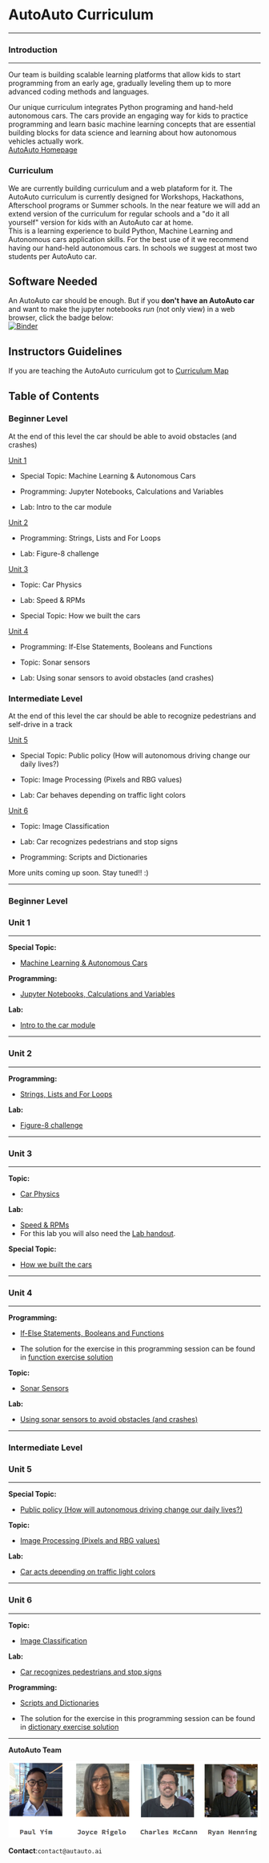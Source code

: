 AutoAuto Curriculum
=================================

-------------------------------------------------------------------------------
### Introduction
----------------------------

Our team is building scalable learning platforms that allow kids to start
programming from an early age, gradually leveling them up to more advanced
coding methods and languages.

Our unique curriculum integrates Python programing and hand-held autonomous
cars. The cars provide an engaging way for kids to practice programming and
learn basic machine learning concepts that are essential building blocks
for data science and learning about how autonomous vehicles actually work.  
[AutoAuto Homepage][auto-auto-website]


### Curriculum

We are currently building curriculum and a web plataform for it.
The AutoAuto curriculum is currently designed for Workshops, Hackathons,
Afterschool programs or Summer schools. In the near feature we will add
an extend version of the curriculum for regular schools and a "do it all
yourself" version for kids with an AutoAuto car at home.  
This is a learning experience to build Python, Machine Learning and Autonomous
cars application skills. For the best use of it we recommend having
our hand-held autonomous cars. In schools we suggest at most
two students per AutoAuto car.

## Software Needed

An AutoAuto car should be enough. But if you __don't have an AutoAuto car__ and
want to make the jupyter notebooks _run_ (not only view) in a web browser,
click the badge below:  
[![Binder](http://mybinder.org/badge.svg)](http://mybinder.org:/repo/autoautoai/curriculum)


## Instructors Guidelines

If you are teaching the AutoAuto curriculum got to [Curriculum Map]

Table of Contents
-----------------

### __Beginner Level__


At the end of this level the car should be able to avoid obstacles (and crashes)

[Unit 1][#1]  

   * Special Topic: Machine Learning & Autonomous Cars  

   * Programming: Jupyter Notebooks, Calculations and Variables

   * Lab: Intro to the car module

[Unit 2][#2]

   * Programming: Strings, Lists and For Loops

   * Lab: Figure-8 challenge

[Unit 3][#3]

   * Topic: Car Physics

   * Lab: Speed & RPMs

   * Special Topic: How we built the cars

[Unit 4][#4]

   * Programming: If-Else Statements, Booleans and Functions

   * Topic: Sonar sensors

   * Lab: Using sonar sensors to avoid obstacles (and crashes)  


### __Intermediate Level__


At the end of this level the car should be able to recognize pedestrians and self-drive in a track

[Unit 5][#5]

   * Special Topic: Public policy (How will autonomous driving change our daily lives?)

   * Topic: Image Processing (Pixels and RBG values)

   * Lab: Car behaves depending on traffic light  colors

[Unit 6][#6]

   * Topic: Image Classification

   * Lab: Car recognizes pedestrians and stop signs

   * Programming: Scripts and Dictionaries


More units coming up soon. Stay tuned!! :)

-------------------------------------------------------------------------------
### __Beginner Level__
### Unit 1
-------------------------

**Special Topic:**  
 - [Machine Learning & Autonomous Cars][special-topic-ML]

**Programming:**
- [Jupyter Notebooks, Calculations and Variables][prog-jupyter]

**Lab:**
- [Intro to the car module][lab-car-module]


-------------------------------------------------------------------------------
### Unit 2
-------------------------

**Programming:**
- [Strings, Lists and For Loops][prog-lists]

**Lab:**
- [Figure-8 challenge][lab-figure-8]

-------------------------------------------------------------------------------
### Unit 3
-------------------------

**Topic:**
- [Car Physics][topic-car-physics]

**Lab:**
- [Speed & RPMs][lab-speed]
- For this lab you will also need the [Lab handout][handout-physics].

**Special Topic:**
- [How we built the cars][special-topic-build-cars]


-------------------------------------------------------------------------------
### Unit 4
-------------------------

**Programming:**
- [If-Else Statements, Booleans and Functions][prog-if-else]

- The solution for the exercise in this programming session can be found in
 [function exercise solution][function-sol]

**Topic:**
- [Sonar Sensors][topic-sonar]

**Lab:**
- [Using sonar sensors to avoid obstacles (and crashes)][lab-sonar]


-------------------------------------------------------------------------------
### __Intermediate Level__
### Unit 5
-------------------------

**Special Topic:**
- [Public policy (How will autonomous driving change our daily lives?)][special-topic-public-policy]

**Topic:**
- [Image Processing (Pixels and RBG values)][topic-image-process]

**Lab:**
- [Car acts depending on traffic light colors][lab-traffic-lights]

-------------------------------------------------------------------------------
### Unit 6
-------------------------

**Topic:**
- [Image Classification][topic-image-classification]

**Lab:**
- [Car recognizes pedestrians and stop signs][lab-recognize-pedestrian]

**Programming:**
- [Scripts and Dictionaries][prog-scripts-dicts]

- The solution for the exercise in this programming session can be found in
 [dictionary exercise solution][dictionary-sol]


 -------------------------------------------------------------------------------


 __AutoAuto Team__   

 ![](/images/team.png)


 __Contact__:`contact@autauto.ai`



[-----------------------------LINKS-----------------------------]: #


[auto-auto-website]:http://autoauto.ai/

[Curriculum Map]:https://drive.google.com/open?id=1Dc391Y7a1V8F2lJ_djFvBxEHz5SIBKBtCeY3Tbjs3uY

[#1]: #unit-1
[special-topic-ML]:https://drive.google.com/open?id=1dv5dTRQUxWvBD-vbRTdD1FmbqfHuqkGTwY-9hzGHrDA
[prog-jupyter]:https://github.com/AutoAutoAI/Curriculum/blob/master/Beginner_Level/Unit1/Jupyter_Notebooks_Calculations_and_Variables.ipynb
[lab-car-module]:https://drive.google.com/open?id=1jS7-b0zcyFZByTdcnJP2beycW_AOlDTgiFmrWBKqPDw

[#2]: #unit-2
[prog-lists]:https://github.com/AutoAutoAI/Curriculum/blob/master/Beginner_Level/Unit2/Strings_Lists_and_For_Loops.ipynb
[lab-figure-8]:https://drive.google.com/open?id=1VBmFTen9YykbPZvzGFDrobyQUYgJUD-vfLjo5Km7GOk

[#3]: #unit-3
[topic-car-physics]:https://drive.google.com/open?id=1_BmUTfSkTIUJaRebXm15ZjsNdtb7zlMog2wfY5YMv80
[lab-speed]:https://drive.google.com/open?id=1mXEuWZ--9_65JIrJZO9-T5xZhdwmsibIbc1KeNa4V5c
[handout-physics]:https://drive.google.com/open?id=1ekAVdxU986fJ_0yRqf2AlmhDI2v3ko8qI1G5mPMwTlw
[special-topic-build-cars]:https://drive.google.com/open?id=1vCvx0-eyTp5oQa2yx7E7EkjFprZV6NzQ6RpSmohtYHA

[#4]: #unit-4
[prog-if-else]:https://github.com/AutoAutoAI/Curriculum/blob/master/Beginner_Level/Unit4/If-Else_Statements_Booleans_and_Functions.ipynb
[function-sol]:https://github.com/AutoAutoAI/Curriculum/blob/master/Beginner_Level/Unit4/Function_exercise_solution.py
[topic-sonar]:https://drive.google.com/open?id=1uyJKhe9CgfpjLpQGA2EZujrwMQNsVryuMsh2GD6UBOM
[lab-sonar]:https://drive.google.com/open?id=1HvHDdU4AfVteI0gUtIfeA4M-xpnN1oLx_zmFtxbWV3o

[#5]: #unit-5
[special-topic-public-policy]:https://drive.google.com/open?id=1tGK8BpQvjOoAQNI3A0_6iHtANdsik1SG8vSVMq0A-P4
[topic-image-process]:https://drive.google.com/open?id=1b33_PcDyywF4rR78hla7sEypq1aaFeFvOS0P2PiIw2A
[lab-traffic-lights]:https://drive.google.com/open?id=1XFm4_feQroB9_hjtfPBnkREEsW5F6dHig21HbWSUmSI

[#6]: #unit-6
[topic-image-classification]:https://drive.google.com/open?id=1qf9XhxJ4Xro5oR6Mb963oWVdmhi1svFhZXNPWPdzeRs
[lab-recognize-pedestrian]:https://drive.google.com/open?id=1kCy9Xv59cgr7BdSHEFdpo6zD_RTLmYMOcFc4ropaIF0
[prog-scripts-dicts]:https://github.com/AutoAutoAI/Curriculum/blob/master/Intermediate_Level/Unit6/Scripts_Terminals_and_dictionaries.ipynb
[dictionary-sol]:https://github.com/AutoAutoAI/Curriculum/blob/master/Intermediate_Level/Unit6/Dicionaries_exercise_solution.py
